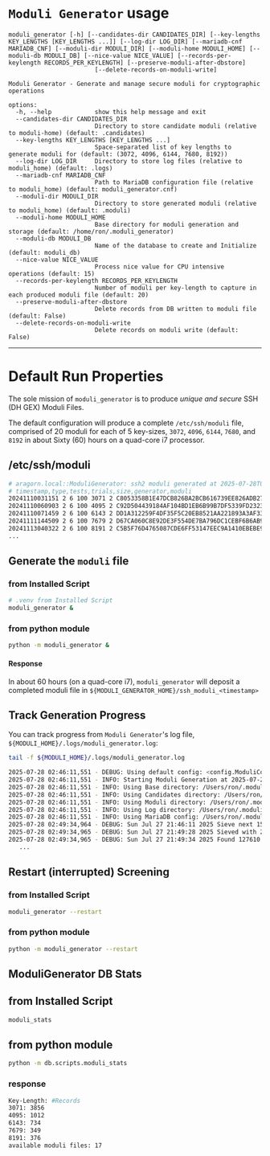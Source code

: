 # `Moduli Generator` usage

```
moduli_generator [-h] [--candidates-dir CANDIDATES_DIR] [--key-lengths KEY_LENGTHS [KEY_LENGTHS ...]] [--log-dir LOG_DIR] [--mariadb-cnf MARIADB_CNF] [--moduli-dir MODULI_DIR] [--moduli-home MODULI_HOME] [--moduli-db MODULI_DB] [--nice-value NICE_VALUE] [--records-per-keylength RECORDS_PER_KEYLENGTH] [--preserve-moduli-after-dbstore]
                        [--delete-records-on-moduli-write]

Moduli Generator - Generate and manage secure moduli for cryptographic operations

options:
  -h, --help            show this help message and exit
  --candidates-dir CANDIDATES_DIR
                        Directory to store candidate moduli (relative to moduli-home) (default: .candidates)
  --key-lengths KEY_LENGTHS [KEY_LENGTHS ...]
                        Space-separated list of key lengths to generate moduli for (default: (3072, 4096, 6144, 7680, 8192))
  --log-dir LOG_DIR     Directory to store log files (relative to moduli_home) (default: .logs)
  --mariadb-cnf MARIADB_CNF
                        Path to MariaDB configuration file (relative to moduli_home) (default: moduli_generator.cnf)
  --moduli-dir MODULI_DIR
                        Directory to store generated moduli (relative to moduli_home) (default: .moduli)
  --moduli-home MODULI_HOME
                        Base directory for moduli generation and storage (default: /home/ron/.moduli_generator)
  --moduli-db MODULI_DB
                        Name of the database to create and Initialize (default: moduli_db)
  --nice-value NICE_VALUE
                        Process nice value for CPU intensive operations (default: 15)
  --records-per-keylength RECORDS_PER_KEYLENGTH
                        Number of moduli per key-length to capture in each produced moduli file (default: 20)
  --preserve-moduli-after-dbstore
                        Delete records from DB written to moduli file (default: False)
  --delete-records-on-moduli-write
                        Delete records on moduli write (default: False)
```

____
# Default Run Properties

The sole mission of `moduli_generator` is to produce *unique and secure* SSH (DH GEX) Moduli Files.

The default configuration will produce a complete `/etc/ssh/moduli` file, comprised of 20 moduli for each of 5
key-sizes, `3072`, `4096`, `6144`, `7680`, and `8192` in about Sixty (60) hours on a quad-core i7 processor.

## /etc/ssh/moduli

```bash
# aragorn.local::ModuliGenerator: ssh2 moduli generated at 2025-07-28T02:25:52.957733Z
# timestamp,type,tests,trials,size,generator,moduli
20241110031151 2 6 100 3071 2 C8053358B1E47DCB826BA2BCB616739EE826ADB273504CF89F8CF6F5A9946B5576F66A07012DCC10557 ...
20241110060903 2 6 100 4095 2 C92D504439184AF104BD1EB6B99B7DF5339FD2323BB478F5BCEA801424F6315AD0A7D403AF3A3709D2F ...
20241110071459 2 6 100 6143 2 DD1A312259F4DF35F5C20EB8521AA221893A3AF334A093F89E35F1E6EE67D964274532E2D746FA0457E ...
20241111144509 2 6 100 7679 2 D67CA060C8E92DE3F554DE7BA796DC1CEBF6B6AB90B7A2DABCF591CE616E9AF45B296B68E7EEEA7984F ...
20241113040322 2 6 100 8191 2 C5B5F76D4765087CDE6FF53147EEC9A1410EBEBE915F7759F0FC609E43BA83BACCC1F9A8D0CD73724E3 ...
...
```

## Generate the `moduli` file

### from Installed Script

```bash
# .venv from Installed Script
moduli_generator &
```

### from python module

```bash
python -m moduli_generator &
```

#### Response

In about 60 hours (on a quad-core i7), `moduli_generator` will deposit a completed moduli file in
`${MODULI_GENERATOR_HOME}/ssh_moduli_<timestamp>`

## Track Generation Progress

You can track progress from `Moduli Generator`'s log file, `${MODULI_HOME}/.logs/moduli_generator.log`:

```bash
tail -f ${MODULI_HOME}/.logs/moduli_generator.log
```

```bash
2025-07-28 02:46:11,551 - DEBUG: Using default config: <config.ModuliConfig object at 0x10f1fafd0>
2025-07-28 02:46:11,551 - INFO: Starting Moduli Generation at 2025-07-28 02:46:11.551602, with (3072, 4096, 6144, 7680, 8192) as moduli key-lengths
2025-07-28 02:46:11,551 - INFO: Using Base directory: /Users/ron/.moduli_generator/.moduli
2025-07-28 02:46:11,551 - INFO: Using Candidates directory: /Users/ron/.moduli_generator/.candidates
2025-07-28 02:46:11,551 - INFO: Using Moduli directory: /Users/ron/.moduli_generator/.moduli
2025-07-28 02:46:11,551 - INFO: Using Log directory: /Users/ron/.moduli_generator/.logs
2025-07-28 02:46:11,551 - INFO: Using MariaDB config: /Users/ron/.moduli_generator/moduli_generator.cnf
2025-07-28 02:49:34,964 - DEBUG: Sun Jul 27 21:46:11 2025 Sieve next 150896640 plus 3071-bit
2025-07-28 02:49:34,965 - DEBUG: Sun Jul 27 21:49:28 2025 Sieved with 203277289 small primes in 197 seconds
2025-07-28 02:49:34,965 - DEBUG: Sun Jul 27 21:49:34 2025 Found 127610 candidates
   ...

```

## Restart (interrupted) Screening

### from Installed Script

```bash
moduli_generator --restart
```

### from python module

```bash
python -m moduli_generator --restart
```

## ModuliGenerator DB Stats

## from Installed Script

```bash
moduli_stats
```

## from python module

```bash
python -m db.scripts.moduli_stats 
```

### response

```bash
Key-Length: #Records
3071: 3856
4095: 1012
6143: 734
7679: 349
8191: 376
available moduli files: 17

```